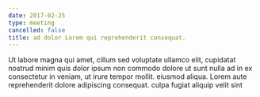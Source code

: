 ```yaml
---
date: 2017-02-25
type: meeting
cancelled: false
title: ad dolor Lorem qui reprehenderit consequat.
---
```

Ut labore magna qui amet, cillum sed voluptate ullamco elit, cupidatat nostrud minim quis dolor ipsum non commodo dolore ut sunt nulla ad in ex consectetur in veniam, ut irure tempor mollit. eiusmod aliqua. Lorem aute reprehenderit dolore adipiscing consequat. culpa fugiat aliquip velit sint